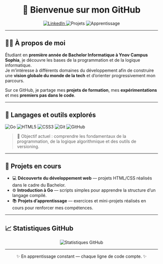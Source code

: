 <h1 align="center">👋 Bienvenue sur mon GitHub</h1>

<p align="center">
  <a href="https://www.linkedin.com/in/harold-fran%C3%A7ois/" target="_blank" rel="noopener">
    <img src="https://img.shields.io/badge/LinkedIn-Harold%20François-blue?logo=linkedin&logoColor=white" alt="LinkedIn">
  </a>
  <img src="https://img.shields.io/badge/Projets-🚀-blue" alt="Projets">
  <img src="https://img.shields.io/badge/Apprentissage-⚡-yellow" alt="Apprentissage">
</p>

---

## 👨‍🎓 À propos de moi

Étudiant en **première année de Bachelor Informatique à Ynov Campus Sophia**, je découvre les bases de la programmation et de la logique informatique.  
Je m’intéresse à différents domaines du développement afin de construire une **vision globale du monde de la tech** et d’orienter progressivement mon parcours.

Sur ce GitHub, je partage mes **projets de formation**, mes **expérimentations** et mes **premiers pas dans le code**.

---

## 🧰 Langages et outils explorés

<p>
  <img alt="Go" src="https://img.shields.io/badge/Go-00ADD8?style=for-the-badge&logo=go&logoColor=white"/>
  <img alt="HTML5" src="https://img.shields.io/badge/HTML5-E34F26?style=for-the-badge&logo=html5&logoColor=white"/>
  <img alt="CSS3" src="https://img.shields.io/badge/CSS3-1572B6?style=for-the-badge&logo=css3&logoColor=white"/>
  <img alt="Git" src="https://img.shields.io/badge/Git-F05032?style=for-the-badge&logo=git&logoColor=white"/>
  <img alt="GitHub" src="https://img.shields.io/badge/GitHub-181717?style=for-the-badge&logo=github&logoColor=white"/>
</p>

> 🎯 Objectif actuel : comprendre les fondamentaux de la programmation, de la logique algorithmique et des outils de versioning.

---

## 🚀 Projets en cours

- 💻 **Découverte du développement web** — projets HTML/CSS réalisés dans le cadre du Bachelor.  
- ⚙️ **Introduction à Go** — scripts simples pour apprendre la structure d’un langage compilé.  
- 📚 **Projets d’apprentissage** — exercices et mini-projets réalisés en cours pour renforcer mes compétences.

---

## 📈 Statistiques GitHub

<p align="center">
  <img src="https://github-readme-stats.vercel.app/api?username=Harld9&show_icons=true&theme=tokyonight&hide_title=true" alt="Statistiques GitHub" />
</p>

---

<p align="center">✨ En apprentissage constant — chaque ligne de code compte. ✨</p>
